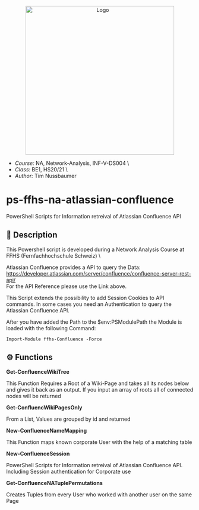 <p align="center"><img width="400" alt="Logo" src="https://www.ffhs.ch/typo3conf/ext/is_design/Resources/Public/img/logo.png"></p>

* *Course:* NA, Network-Analysis, INF-V-DS004 \
* *Class:* BE1, HS20/21 \
* *Author:* Tim Nussbaumer


# ps-ffhs-na-atlassian-confluence
PowerShell Scripts for Information retreival of Atlassian Confluence API

## 📌 Description
This Powershell script is developed during a Network Analysis Course at FFHS (Fernfachhochschule Schweiz) \


Atlassian Confluence provides a API to query the Data: https://developer.atlassian.com/server/confluence/confluence-server-rest-api/ \
For the API Reference please use the Link above.

This Script extends the possibility to add Session Cookies to API commands. In some cases you need an Authentication to query the Atlassian Confluence API.

After you have added the Path to the $env:PSModulePath the Module is loaded with the following Command:

```
Import-Module ffhs-Confluence -Force
```


## ⚙️ Functions
**Get-ConfluenceWikiTree**

This Function Requires a Root of a Wiki-Page and takes all its nodes below and gives it back as an output. If you input an array of roots all of connected nodes will be returned

**Get-ConfluencWikiPagesOnly**

From a List, Values are grouped by id and returned

**New-ConfluenceNameMapping**

This Function maps known corporate User with the help of a matching table

**New-ConfluenceSession**

PowerShell Scripts for Information retreival of Atlassian Confluence API. Including Session authentication for Corporate use

**Get-ConfluenceNATuplePermutations**

Creates Tuples from every User who worked with another user on the same Page
